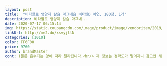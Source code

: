 ```yaml
---
layout: post 
title:  "비타할로 영양제 칼슘 마그네슘 비타민D 아연, 180정, 1개" 
description: 비타할로 영양제 칼슘 마그네 ..
date: 2020-07-17 06:15:14 
img: https://static.coupangcdn.com/image/product/image/vendoritem/2019/04/30/4389289489/c2cf9201-084b-4e54-a626-765a02f0465c.jpg 
linkUrl: http://me2.do/xsvyjtlN 
categories: [1010] 
color: FF6F00 
price: 9760 
author: brandMaster 
cont: (물론 흡수되는 양에 따라 달라집니다.<br/> 제 정보는 정확도가 떨어지니 참고만 해주세요!)<br/><br/> -<br/> -<br/> -<br/><br/> -<br/> -<br/> -<br/>1.<br/><br/>1.<br/> 칼슘.<br/>마그네슘의 이상적인 배합비율 21<br/>1/3정도 되는 얇깁니다.<br/><br/>180정 1통 비운 후기입니다.<br/><br/>1ug는 40iu라는데 7ug이니 280iu 넘나.<br/>.<br/>부족... <br/>훼.<br/>.<br/>᷄⌓᷅<br/>1일 2정인게 너무 싫었어요ㅠㅠ 자꾸 까먹게 되어서 자기 직전에 먹구 @<br/> -@<br/>2.<br/><br/>2.<br/> 남녀노소 가족건강을 위한  4가지 복합기능<br/>3.<br/><br/>3.<br/> 식물성 해조칼슘과 산화마그네슘 함유로 소화흡수에 용이함<br/>4.<br/><br/>4.<br/> 마그네슘과 비타민D를 함께 섭취함으로 칼슘흡수율이 더 높아짐<br/> 
---
```

 